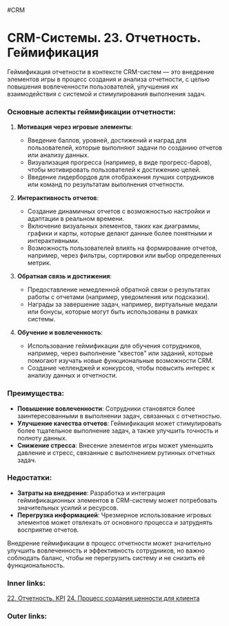 #CRM 

# CRM-Системы. 23. Отчетность. Геймификация

Геймификация отчетности в контексте CRM-систем — это внедрение элементов игры в процесс создания и анализа отчетности, с целью повышения вовлеченности пользователей, улучшения их взаимодействия с системой и стимулирования выполнения задач.

### Основные аспекты геймификации отчетности:

1. **Мотивация через игровые элементы**:
    
    - Введение баллов, уровней, достижений и наград для пользователей, которые выполняют задачи по созданию отчетов или анализу данных.
    - Визуализация прогресса (например, в виде прогресс-баров), чтобы мотивировать пользователей к достижению целей.
    - Введение лидербордов для отображения лучших сотрудников или команд по результатам выполнения отчетности.
2. **Интерактивность отчетов**:
    
    - Создание динамичных отчетов с возможностью настройки и адаптации в реальном времени.
    - Включение визуальных элементов, таких как диаграммы, графики и карты, которые делают данные более понятными и интерактивными.
    - Возможность пользователей влиять на формирование отчетов, например, через фильтры, сортировки или выбор определенных метрик.
3. **Обратная связь и достижения**:
    
    - Предоставление немедленной обратной связи о результатах работы с отчетами (например, уведомления или подсказки).
    - Награды за завершение задач, например, виртуальные медали или бонусы, которые могут быть использованы в рамках системы.
4. **Обучение и вовлеченность**:
    
    - Использование геймификации для обучения сотрудников, например, через выполнение "квестов" или заданий, которые помогают изучать новые функциональные возможности CRM.
    - Создание челленджей и конкурсов, чтобы повысить интерес к анализу данных и отчетности.

### Преимущества:

- **Повышение вовлеченности**: Сотрудники становятся более заинтересованными в выполнении задач, связанных с отчетностью.
- **Улучшение качества отчетов**: Геймификация может стимулировать более тщательное выполнение задач, а также улучшить точность и полноту данных.
- **Снижение стресса**: Внесение элементов игры может уменьшить давление и стресс, связанные с выполнением рутинных отчетных задач.

### Недостатки:

- **Затраты на внедрение**: Разработка и интеграция геймификационных элементов в CRM-систему может потребовать значительных усилий и ресурсов.
- **Перегрузка информацией**: Чрезмерное использование игровых элементов может отвлекать от основного процесса и затруднять восприятие отчетов.

Внедрение геймификации в процесс отчетности может значительно улучшить вовлеченность и эффективность сотрудников, но важно соблюдать баланс, чтобы не перегрузить систему и не снизить её функциональность.

### Inner links:
[22. Отчетность. KPI](2.%20Knowledge/IT%20продукты/CRM/22.%20Отчетность.%20KPI.md)
[24. Процесс создания ценности для клиента](2.%20Knowledge/IT%20продукты/CRM/24.%20Процесс%20создания%20ценности%20для%20клиента.md)
### Outer links: